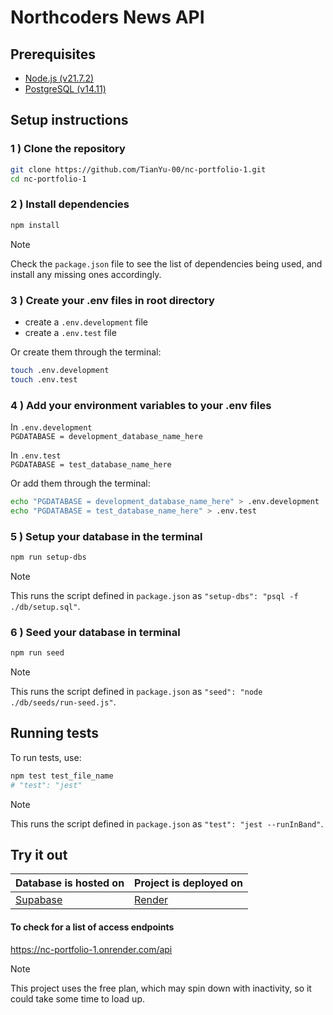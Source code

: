 # Northcoders News API



## Prerequisites
- [Node.js (v21.7.2)](https://nodejs.org)
- [PostgreSQL (v14.11)](https://www.postgresql.org/)

## Setup instructions

### 1 ) Clone the repository
``` bash 
git clone https://github.com/TianYu-00/nc-portfolio-1.git
cd nc-portfolio-1
```

### 2 ) Install dependencies
``` bash 
npm install
```
> [!NOTE]
Check the `package.json` file to see the list of dependencies being used, and install any missing ones accordingly.

### 3 ) Create your .env files in root directory

- create a `.env.development` file
- create a `.env.test` file

Or create them through the terminal:
``` bash
touch .env.development
touch .env.test
```

### 4 ) Add your environment variables to your .env files

In `.env.development` \
`PGDATABASE = development_database_name_here`

In `.env.test` \
`PGDATABASE = test_database_name_here`

Or add them through the terminal:
``` bash 
echo "PGDATABASE = development_database_name_here" > .env.development
echo "PGDATABASE = test_database_name_here" > .env.test
```

### 5 ) Setup your database in the terminal

``` bash
npm run setup-dbs
```
> [!NOTE]
This runs the script defined in `package.json` as `"setup-dbs": "psql -f ./db/setup.sql"`.

### 6 ) Seed your database in terminal

``` bash
npm run seed
```
> [!NOTE]
This runs the script defined in `package.json` as `"seed": "node ./db/seeds/run-seed.js"`.

## Running tests
To run tests, use:
``` bash
npm test test_file_name
# "test": "jest"
```
> [!NOTE]
This runs the script defined in `package.json` as `"test": "jest --runInBand"`.

## Try it out 
| Database is hosted on             | Project is deployed on        |
|-----------------------------------|-------------------------------|
| [Supabase](https://supabase.com/) | [Render](https://render.com/) |

#### To check for a list of access endpoints
https://nc-portfolio-1.onrender.com/api

> [!NOTE]
This project uses the free plan, which may spin down with inactivity, so it could take some time to load up.